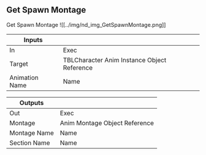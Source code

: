 ## Get Spawn Montage
Get Spawn Montage
![[../img/nd_img_GetSpawnMontage.png]]

|Inputs||
|--|--|
| In | Exec |
| Target | TBLCharacter Anim Instance Object Reference |
| Animation Name | Name |

|Outputs||
|--|--|
| Out | Exec |
| Montage | Anim Montage Object Reference |
| Montage Name | Name |
| Section Name | Name |
